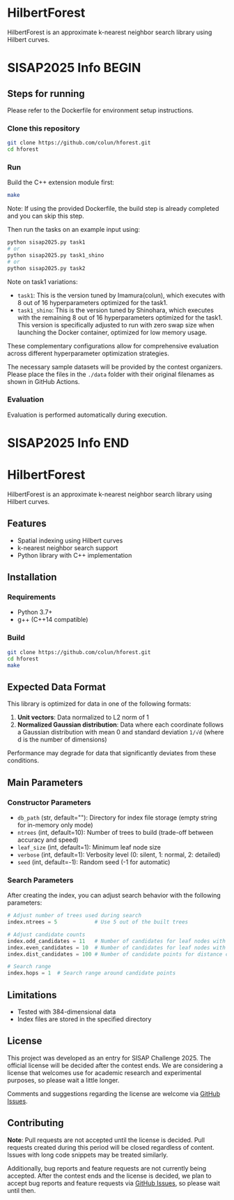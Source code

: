 # HilbertForest

HilbertForest is an approximate k-nearest neighbor search library using Hilbert curves.

# SISAP2025 Info BEGIN

## Steps for running

Please refer to the Dockerfile for environment setup instructions.

### Clone this repository

```bash
git clone https://github.com/colun/hforest.git
cd hforest
```

### Run

Build the C++ extension module first:

```bash
make
```

Note: If using the provided Dockerfile, the build step is already completed and you can skip this step.

Then run the tasks on an example input using:

```bash
python sisap2025.py task1
# or
python sisap2025.py task1_shino
# or
python sisap2025.py task2
```

Note on task1 variations:
- `task1`: This is the version tuned by Imamura(colun), which executes with 8 out of 16 hyperparameters optimized for the task1.
- `task1_shino`: This is the version tuned by Shinohara, which executes with the remaining 8 out of 16 hyperparameters optimized for the task1. This version is specifically adjusted to run with zero swap size when launching the Docker container, optimized for low memory usage.

These complementary configurations allow for comprehensive evaluation across different hyperparameter optimization strategies.

The necessary sample datasets will be provided by the contest organizers. 
Please place the files in the `./data` folder with their original filenames as shown in GitHub Actions.

### Evaluation

Evaluation is performed automatically during execution.

# SISAP2025 Info END

# HilbertForest

HilbertForest is an approximate k-nearest neighbor search library using Hilbert curves.

## Features

- Spatial indexing using Hilbert curves
- k-nearest neighbor search support
- Python library with C++ implementation

## Installation

### Requirements

- Python 3.7+
- g++ (C++14 compatible)

### Build

```bash
git clone https://github.com/colun/hforest.git
cd hforest
make
```

## Expected Data Format

This library is optimized for data in one of the following formats:

1. **Unit vectors**: Data normalized to L2 norm of 1
2. **Normalized Gaussian distribution**: Data where each coordinate follows a Gaussian distribution with mean 0 and standard deviation `1/√d` (where d is the number of dimensions)

Performance may degrade for data that significantly deviates from these conditions.

## Main Parameters

### Constructor Parameters

- `db_path` (str, default=""): Directory for index file storage (empty string for in-memory only mode)
- `ntrees` (int, default=10): Number of trees to build (trade-off between accuracy and speed)
- `leaf_size` (int, default=1): Minimum leaf node size
- `verbose` (int, default=1): Verbosity level (0: silent, 1: normal, 2: detailed)
- `seed` (int, default=-1): Random seed (-1 for automatic)

### Search Parameters

After creating the index, you can adjust search behavior with the following parameters:

```python
# Adjust number of trees used during search
index.ntrees = 5            # Use 5 out of the built trees

# Adjust candidate counts
index.odd_candidates = 11   # Number of candidates for leaf nodes with odd size
index.even_candidates = 10  # Number of candidates for leaf nodes with even size
index.dist_candidates = 100 # Number of candidate points for distance calculation

# Search range
index.hops = 1  # Search range around candidate points
```

## Limitations

- Tested with 384-dimensional data
- Index files are stored in the specified directory

## License

This project was developed as an entry for SISAP Challenge 2025.
The official license will be decided after the contest ends.
We are considering a license that welcomes use for academic research and experimental purposes, so please wait a little longer.

Comments and suggestions regarding the license are welcome via [GitHub Issues](https://github.com/colun/hforest/issues).

## Contributing

**Note**: Pull requests are not accepted until the license is decided.
Pull requests created during this period will be closed regardless of content.
Issues with long code snippets may be treated similarly.

Additionally, bug reports and feature requests are not currently being accepted.
After the contest ends and the license is decided, we plan to accept bug reports and feature requests via [GitHub Issues](https://github.com/colun/hforest/issues), so please wait until then.